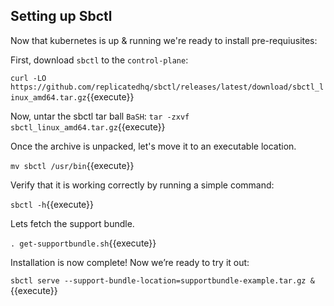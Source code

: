 
## Setting up Sbctl

Now that kubernetes is up & running we're ready to install pre-requiusites:

First, download `sbctl` to the `control-plane`:

`curl -LO https://github.com/replicatedhq/sbctl/releases/latest/download/sbctl_linux_amd64.tar.gz`{{execute}}

Now, untar the sbctl tar ball `BaSH`:
`tar -zxvf sbctl_linux_amd64.tar.gz`{{execute}}

Once the archive is unpacked, let's move it to an executable location.

`mv sbctl /usr/bin`{{execute}}

Verify that it is working correctly by running a simple command:

`sbctl -h`{{execute}}

Lets fetch the support bundle.

`. get-supportbundle.sh`{{execute}}

Installation is now complete! Now we’re ready to try it out:

`sbctl serve --support-bundle-location=supportbundle-example.tar.gz &`{{execute}}